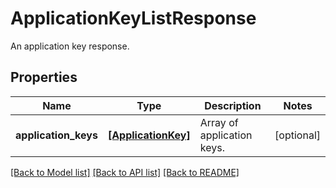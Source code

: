 # ApplicationKeyListResponse

An application key response.
## Properties
Name | Type | Description | Notes
------------ | ------------- | ------------- | -------------
**application_keys** | [**[ApplicationKey]**](ApplicationKey.md) | Array of application keys. | [optional] 

[[Back to Model list]](README.md#documentation-for-models) [[Back to API list]](README.md#documentation-for-api-endpoints) [[Back to README]](README.md)


